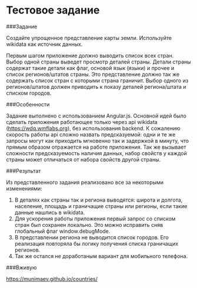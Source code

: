 Тестовое задание
================

###Задание

Создайте упрощенное представление карты земли. Используйте wikidata как источник данных.

Первым шагом приложение должно выводить список всех стран. Выбор одной страны выведет просмотр деталей страны. Детали страны содержат такие детали как флаг, основой язык (языки) и прочее и список регионов/штатов страны. Это представление должно так же содержать  список стран с которыми страна граничит. Выбор одного из регионов/штатов должен приводить к показу деталей региона/штата  и списком городов.

###Особенности

Задание выполнено с использованием Angular.js. Основной идей было сделать приложения работающее только через api wikidata (https://wdq.wmflabs.org), без использования backend. К сожалению скорость работы api сложно назвать предсказуемой: одни и те же запросы могут как приходить мгновенно так и задержкой в минуту, что прямым образом отражается на работе приложения. Так же вызывает сложности  предсказуемость наличия  данных, набор свойств у каждой страны может отличаться от набора свойств другой страны.

###Результат

Из представленного задания реализовано все за некоторыми изменениями:

  1. В деталях как страны так и региона выводятся: широта и долгота, население, площадь и граничащие страны или регионы, если такие данные нашлись в wikidata.
  2. Для ускорения работы приложения первый запрос со списком стран был сохранен локально. Это можно исправить сняв глобальный флаг window.debugMode.
  3. В представлении региона не выводится список городов. Его реализация повторяла бы логику получения списка граничащих регионов.
  4. Так же остался не доработаным вариант для мобильного телефона.

###Вживую

https://munimaev.github.io/countries/

